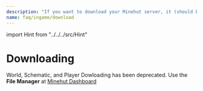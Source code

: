 ```yaml
---
description: "If you want to download your Minehut server, it (should be) simple and easy."
name: faq/ingame/download
---
```


import Hint from "../../../src/Hint"

# Downloading

World, Schematic, and Player Dowloading has been deprecated. Use the **File Manager** at [Minehut Dashboard](https://minehut.com)
